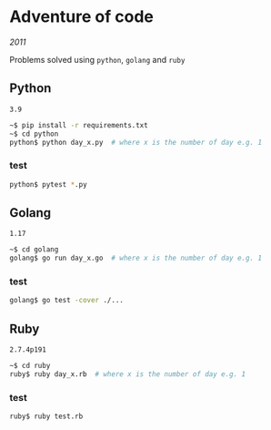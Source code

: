 # Adventure of code
*2011*

Problems solved using `python`, `golang` and `ruby`

## Python
`3.9`

```sh
~$ pip install -r requirements.txt
~$ cd python
python$ python day_x.py  # where x is the number of day e.g. 1
``` 

### test
```sh
python$ pytest *.py
```

## Golang
`1.17`
```sh
~$ cd golang
golang$ go run day_x.go  # where x is the number of day e.g. 1
``` 

### test

```sh
golang$ go test -cover ./...
```

## Ruby
`2.7.4p191`

```sh
~$ cd ruby
ruby$ ruby day_x.rb  # where x is the number of day e.g. 1
``` 

### test

```sh
ruby$ ruby test.rb 
``` 